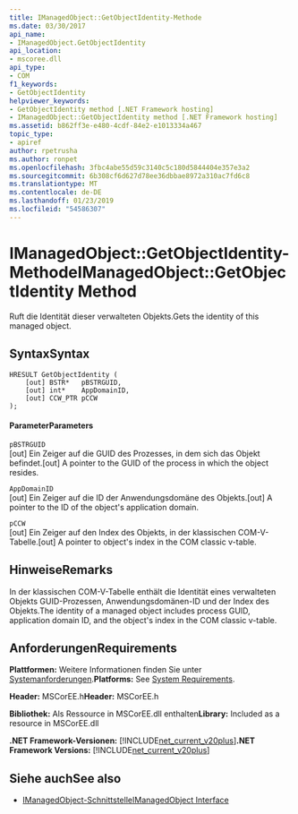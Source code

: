 ```yaml
---
title: IManagedObject::GetObjectIdentity-Methode
ms.date: 03/30/2017
api_name:
- IManagedObject.GetObjectIdentity
api_location:
- mscoree.dll
api_type:
- COM
f1_keywords:
- GetObjectIdentity
helpviewer_keywords:
- GetObjectIdentity method [.NET Framework hosting]
- IManagedObject::GetObjectIdentity method [.NET Framework hosting]
ms.assetid: b862ff3e-e480-4cdf-84e2-e1013334a467
topic_type:
- apiref
author: rpetrusha
ms.author: ronpet
ms.openlocfilehash: 3fbc4abe55d59c3140c5c180d5844404e357e3a2
ms.sourcegitcommit: 6b308cf6d627d78ee36dbbae8972a310ac7fd6c8
ms.translationtype: MT
ms.contentlocale: de-DE
ms.lasthandoff: 01/23/2019
ms.locfileid: "54586307"
---
```

# <a name="imanagedobjectgetobjectidentity-method"></a><span data-ttu-id="c8c07-102">IManagedObject::GetObjectIdentity-Methode</span><span class="sxs-lookup"><span data-stu-id="c8c07-102">IManagedObject::GetObjectIdentity Method</span></span>
<span data-ttu-id="c8c07-103">Ruft die Identität dieser verwalteten Objekts.</span><span class="sxs-lookup"><span data-stu-id="c8c07-103">Gets the identity of this managed object.</span></span>  
  
## <a name="syntax"></a><span data-ttu-id="c8c07-104">Syntax</span><span class="sxs-lookup"><span data-stu-id="c8c07-104">Syntax</span></span>  
  
```  
HRESULT GetObjectIdentity (  
    [out] BSTR*   pBSTRGUID,  
    [out] int*    AppDomainID,  
    [out] CCW_PTR pCCW  
);  
```  
  
#### <a name="parameters"></a><span data-ttu-id="c8c07-105">Parameter</span><span class="sxs-lookup"><span data-stu-id="c8c07-105">Parameters</span></span>  
 `pBSTRGUID`  
 <span data-ttu-id="c8c07-106">[out] Ein Zeiger auf die GUID des Prozesses, in dem sich das Objekt befindet.</span><span class="sxs-lookup"><span data-stu-id="c8c07-106">[out] A pointer to the GUID of the process in which the object resides.</span></span>  
  
 `AppDomainID`  
 <span data-ttu-id="c8c07-107">[out] Ein Zeiger auf die ID der Anwendungsdomäne des Objekts.</span><span class="sxs-lookup"><span data-stu-id="c8c07-107">[out] A pointer to the ID of the object's application domain.</span></span>  
  
 `pCCW`  
 <span data-ttu-id="c8c07-108">[out] Ein Zeiger auf den Index des Objekts, in der klassischen COM-V-Tabelle.</span><span class="sxs-lookup"><span data-stu-id="c8c07-108">[out] A pointer to object's index in the COM classic v-table.</span></span>  
  
## <a name="remarks"></a><span data-ttu-id="c8c07-109">Hinweise</span><span class="sxs-lookup"><span data-stu-id="c8c07-109">Remarks</span></span>  
 <span data-ttu-id="c8c07-110">In der klassischen COM-V-Tabelle enthält die Identität eines verwalteten Objekts GUID-Prozessen, Anwendungsdomänen-ID und der Index des Objekts.</span><span class="sxs-lookup"><span data-stu-id="c8c07-110">The identity of a managed object includes process GUID, application domain ID, and the object's index in the COM classic v-table.</span></span>  
  
## <a name="requirements"></a><span data-ttu-id="c8c07-111">Anforderungen</span><span class="sxs-lookup"><span data-stu-id="c8c07-111">Requirements</span></span>  
 <span data-ttu-id="c8c07-112">**Plattformen:** Weitere Informationen finden Sie unter [Systemanforderungen](../../../../docs/framework/get-started/system-requirements.md).</span><span class="sxs-lookup"><span data-stu-id="c8c07-112">**Platforms:** See [System Requirements](../../../../docs/framework/get-started/system-requirements.md).</span></span>  
  
 <span data-ttu-id="c8c07-113">**Header:** MSCorEE.h</span><span class="sxs-lookup"><span data-stu-id="c8c07-113">**Header:** MSCorEE.h</span></span>  
  
 <span data-ttu-id="c8c07-114">**Bibliothek:** Als Ressource in MSCorEE.dll enthalten</span><span class="sxs-lookup"><span data-stu-id="c8c07-114">**Library:** Included as a resource in MSCorEE.dll</span></span>  
  
 <span data-ttu-id="c8c07-115">**.NET Framework-Versionen:** [!INCLUDE[net_current_v20plus](../../../../includes/net-current-v20plus-md.md)]</span><span class="sxs-lookup"><span data-stu-id="c8c07-115">**.NET Framework Versions:** [!INCLUDE[net_current_v20plus](../../../../includes/net-current-v20plus-md.md)]</span></span>  
  
## <a name="see-also"></a><span data-ttu-id="c8c07-116">Siehe auch</span><span class="sxs-lookup"><span data-stu-id="c8c07-116">See also</span></span>
- [<span data-ttu-id="c8c07-117">IManagedObject-Schnittstelle</span><span class="sxs-lookup"><span data-stu-id="c8c07-117">IManagedObject Interface</span></span>](../../../../docs/framework/unmanaged-api/hosting/imanagedobject-interface.md)
